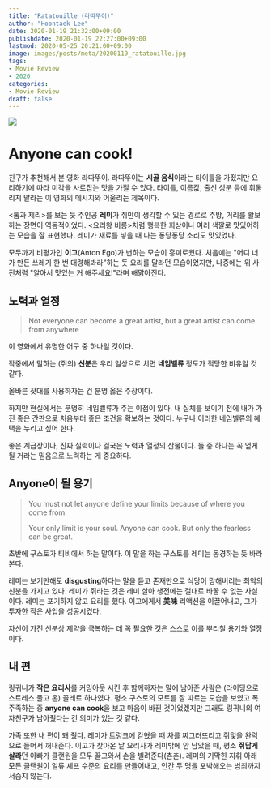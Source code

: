 ```yaml
---
title: "Ratatouille (라따뚜이)"
author: "Hoontaek Lee"
date: 2020-01-19 21:32:00+09:00
publishdate: 2020-01-19 22:27:00+09:00
lastmod: 2020-05-25 20:21:00+09:00
image: images/posts/meta/20200119_ratatouille.jpg
tags:
- Movie Review
- 2020
categories:
- Movie Review
draft: false
---
```


![](https://alasdairstuart.files.wordpress.com/2018/05/b187cfd8-670f-4618-992c-02cd9b62169e.jpg)

# Anyone can cook!

친구가 추천해서 본 영화 라따뚜이. 라따뚜이는 **시골 음식**이라는 타이틀을 가졌지만 요리하기에 따라 미각을 사로잡는 맛을 가질 수 있다. 타이틀, 이름값, 출신 성분 등에 휘둘리지 말라는 이 영화의 메시지와 어울리는 제목이다.

<톰과 제리>를 보는 듯 주인공 **레미**가 쥐만이 생각할 수 있는 경로로 주방, 거리를 활보하는 장면이 역동적이었다.  <요리왕 비룡>처럼 행복한 회상이나 여러 색깔로 맛있어하는 모습을 잘 표현했다.  레미가 재료를 넣을 때 나는 퐁당퐁당 소리도 맛있었다.

모두까기 비평가인 **이고**(Anton Ego)가 변하는 모습이 흥미로웠다. 처음에는 "어디 너가 만든 쓰레기 한 번 대령해봐라"하는 듯 요리를 달라던 모습이었지만, 나중에는 위 사진처럼 "알아서 맛있는 거 해주세요!"라며 해맑아진다.

## 노력과 열정

> Not everyone can become a great artist, but a great artist can come from anywhere

이 영화에서 유명한 어구 중 하나일 것이다.  

작중에서 말하는 (쥐의) **신분**은 우리 일상으로 치면 **네임벨류** 정도가 적당한 비유일 것 같다.

올바른 잣대를 사용하자는 건 분명 옳은 주장이다.  

하지만 현실에서는 분명히 네임벨류가 주는 이점이 있다. 내 실체를 보이기 전에 내가 가진 좋은 간판으로 처음부터 좋은 조건을 확보하는 것이다. 누구나 이러한 네임벨류의 혜택을 누리고 싶어 한다.

좋은 계급장이나, 진짜 실력이나 결국은 노력과 열정의 산물이다. 둘 중 하나는 꼭 얻게 될 거라는 믿음으로 노력하는 게 중요하다.

## Anyone이 될 용기

> You must not let anyone define your limits because of where you come from.
>
> Your only limit is your soul. Anyone can cook. But only the fearless can be great.

초반에 구스토가 티비에서 하는 말이다. 이 말을 하는 구스토를 레미는 동경하는 듯 바라본다.

레미는 보기만해도 **disgusting**하다는 말을 듣고 존재만으로 식당이 망해버리는 최악의 신분을 가지고 있다. 레미가 쥐라는 것은 레미 살아 생전에는 절대로 바꿀 수 없는 사실이다. 레미는 포기하지 않고 요리를 했다. 이고에게서 **美味** 리액션을 이끌어내고, 그가 투자한 작은 사업을 성공시켰다.

자신이 가진 신분상 제약을 극복하는 데 꼭 필요한 것은 스스로 이를 뿌리칠 용기와 열정이다.

## 내 편

링귀니가 **작은 요리사**를 커밍아웃 시킨 후 함께하자는 말에 남아준 사람은 (라이딩으로 스트레스 풀고 온) 꼴레르 하나였다. 평소 구스토의 모토를 잘 따르는 모습을 보였고 폭주족하는 중 **anyone can cook**을 보고 마음이 바뀐 것이었겠지만 그래도 링귀니의 여자친구가 남아줬다는 건 의미가 있는 것 같다.

가족 또한 내 편이 돼 줬다. 레미가 트렁크에 갇혔을 때 차를 찌그러뜨리고 쥐덫을 완력으로 들어서 꺼내준다. 이고가 찾아온 날 요리사가 레미밖에 안 남았을 때, 평소 **쥐답게 살라**던 아빠가 클랜원을 모두 끌고와서 손을 빌려준다(츤츤). 레미의 기막힌 지휘 아래 모든 클랜원이 일류 셰프 수준의 요리를 만들어내고, 인간 두 명을 포박해오는 범죄까지 서슴지 않는다.